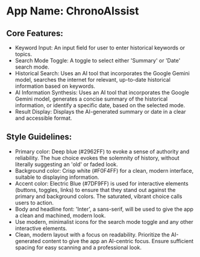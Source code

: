 # **App Name**: ChronoAIssist

## Core Features:

- Keyword Input: An input field for user to enter historical keywords or topics.
- Search Mode Toggle: A toggle to select either 'Summary' or 'Date' search mode.
- Historical Search: Uses an AI tool that incorporates the Google Gemini model, searches the internet for relevant, up-to-date historical information based on keywords.
- AI Information Synthesis: Uses an AI tool that incorporates the Google Gemini model, generates a concise summary of the historical information, or identify a specific date, based on the selected mode.
- Result Display: Displays the AI-generated summary or date in a clear and accessible format.

## Style Guidelines:

- Primary color: Deep blue (#2962FF) to evoke a sense of authority and reliability. The hue choice evokes the solemnity of history, without literally suggesting an 'old' or faded look.
- Background color: Crisp white (#F0F4FF) for a clean, modern interface, suitable to displaying information.
- Accent color: Electric Blue (#7DF9FF) is used for interactive elements (buttons, toggles, links) to ensure that they stand out against the primary and background colors. The saturated, vibrant choice calls users to action.
- Body and headline font: 'Inter', a sans-serif, will be used to give the app a clean and machined, modern look.
- Use modern, minimalist icons for the search mode toggle and any other interactive elements.
- Clean, modern layout with a focus on readability. Prioritize the AI-generated content to give the app an AI-centric focus. Ensure sufficient spacing for easy scanning and a professional look.